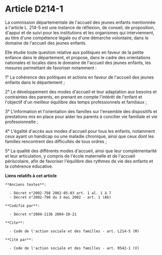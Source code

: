 # Article D214-1

La commission départementale de l'accueil des jeunes enfants mentionnée à l'article L. 214-5 est une instance de réflexion,
de conseil, de proposition, d'appui et de suivi pour les institutions et les organismes qui interviennent, au titre d'une
compétence légale ou d'une démarche volontaire, dans le domaine de l'accueil des jeunes enfants.

Elle étudie toute question relative aux politiques en faveur de la petite enfance dans le département, et propose, dans le
cadre des orientations nationales et locales dans le domaine de l'accueil des jeunes enfants, les mesures permettant de
favoriser notamment :

1° La cohérence des politiques et actions en faveur de l'accueil des jeunes enfants dans le département ;

2° Le développement des modes d'accueil et leur adaptation aux besoins et contraintes des parents, en prenant en compte
l'intérêt de l'enfant et l'objectif d'un meilleur équilibre des temps professionnels et familiaux ;

3° L'information et l'orientation des familles sur l'ensemble des dispositifs et prestations mis en place pour aider les
parents à concilier vie familiale et vie professionnelle ;

4° L'égalité d'accès aux modes d'accueil pour tous les enfants, notamment ceux ayant un handicap ou une maladie chronique,
ainsi que ceux dont les familles rencontrent des difficultés de tous ordres ;

5° La qualité des différents modes d'accueil, ainsi que leur complémentarité et leur articulation, y compris de l'école
maternelle et de l'accueil périscolaire, afin de favoriser l'équilibre des rythmes de vie des enfants et la cohérence
éducative.

**Liens relatifs à cet article**

	**Anciens textes**:

	  - Décret n°2002-798 2002-05-03 art. 1 al. 1 à 7
	  - Décret n°2002-798 du 3 mai 2002 - art. 1 (Ab)

	**Codifié par**:

	  - Décret n°2004-1136 2004-10-21

	**Cite**:

	  - Code de l'action sociale et des familles - art. L214-5 (M)

	**Cité par**:

	  - Code de l'action sociale et des familles - art. R542-1 (V)
